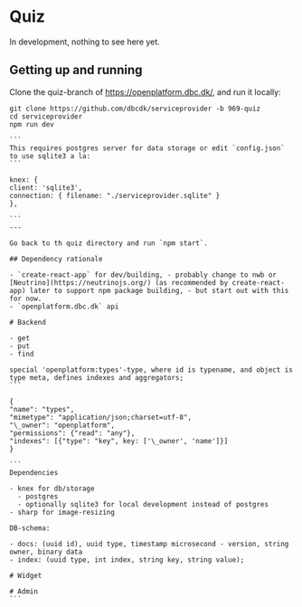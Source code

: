 # Quiz

In development, nothing to see here yet.

## Getting up and running

Clone the quiz-branch of <https://openplatform.dbc.dk/>, and run it locally:

````
git clone https://github.com/dbcdk/serviceprovider -b 969-quiz
cd serviceprovider
npm run dev

```
This requires postgres server for data storage or edit `config.json` to use sqlite3 a la:
```

knex: {
client: 'sqlite3',
connection: { filename: "./serviceprovider.sqlite" }
},

```
---

Go back to th quiz directory and run `npm start`.

## Dependency rationale

- `create-react-app` for dev/building, - probably change to nwb or [Neutrino](https://neutrinojs.org/) (as recommended by create-react-app) later to support npm package building, - but start out with this for now.
- `openplatform.dbc.dk` api

# Backend

- get
- put
- find

special 'openplatform:types'-type, where id is typename, and object is type meta, defines indexes and aggregators;
```

{
"name": "types",
"mimetype": "application/json;charset=utf-8",
"\_owner": "openplatform",
"permissions": {"read": "any"},
"indexes": [{"type": "key", key: ['\_owner', 'name']}]
}

```
Dependencies

- knex for db/storage
  - postgres
  - optionally sqlite3 for local development instead of postgres
- sharp for image-resizing

DB-schema:

- docs: (uuid id), uuid type, timestamp microsecond - version, string owner, binary data
- index: (uuid type, int index, string key, string value);

# Widget

# Admin
```
````
